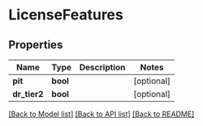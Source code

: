 # LicenseFeatures

## Properties
Name | Type | Description | Notes
------------ | ------------- | ------------- | -------------
**pit** | **bool** |  | [optional] 
**dr_tier2** | **bool** |  | [optional] 

[[Back to Model list]](../README.md#documentation-for-models) [[Back to API list]](../README.md#documentation-for-api-endpoints) [[Back to README]](../README.md)


